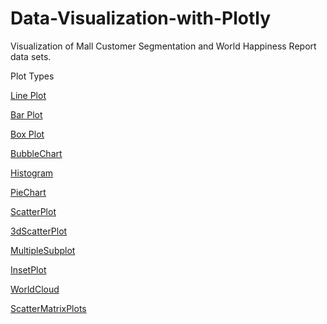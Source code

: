 # Data-Visualization-with-Plotly


Visualization of Mall Customer Segmentation and World Happiness Report data sets.

Plot Types

[Line Plot](https://github.com/ErkanCetinyamac/Data-Visualization-with-Plotly/blob/master/Mall-Customer-Segmentation-LinePlot.py)

[Bar Plot](https://github.com/ErkanCetinyamac/Data-Visualization-with-Plotly/blob/master/Mall-Customer-Segmentation-BarPlot.py)

[Box Plot](https://github.com/ErkanCetinyamac/Data-Visualization-with-Plotly/blob/master/WorldHappinessReport-BoxPlot.py)

[BubbleChart](https://github.com/ErkanCetinyamac/Data-Visualization-with-Plotly/blob/master/WorldHappinessReport-BubbleChart.py)

[Histogram](https://github.com/ErkanCetinyamac/Data-Visualization-with-Plotly/blob/master/WorldHappinessReport-Histogram.py)

[PieChart](https://github.com/ErkanCetinyamac/Data-Visualization-with-Plotly/blob/master/WorldHappinessReport-PieChart.py)

[ScatterPlot](https://github.com/ErkanCetinyamac/Data-Visualization-with-Plotly/blob/master/WorldHappinessReport-ScatterPlot.py)

[3dScatterPlot](https://github.com/ErkanCetinyamac/Data-Visualization-with-Plotly/blob/master/Mall-Customer-Segmentation-3dScatterPlot.py)

[MultipleSubplot](https://github.com/ErkanCetinyamac/Data-Visualization-with-Plotly/blob/master/Mall-Customer-Segmentation-MultipleSubplot.py)

[InsetPlot](https://github.com/ErkanCetinyamac/Data-Visualization-with-Plotly/blob/master/WorldHappinessReport-InsetPlot.py)

[WorldCloud](https://github.com/ErkanCetinyamac/Data-Visualization-with-Plotly/blob/master/WorldHappinessReport-WorldCloud.py)

[ScatterMatrixPlots](https://github.com/ErkanCetinyamac/Data-Visualization-with-Plotly/blob/master/Mall-Customer-Segmentation-ScatterMatrixPlots.py)



